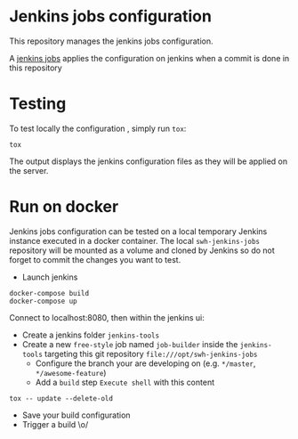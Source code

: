 # Jenkins jobs configuration

This repository manages the jenkins jobs configuration.

A [jenkins jobs] applies the configuration on jenkins when a commit is done in this repository

[jenkins jobs]: https://jenkins.softwareheritage.org/job/jenkins-tools/job/swh-jenkins-job-builder


# Testing

To test locally the configuration , simply run ``tox``:

```
tox
```

The output displays the jenkins configuration files as they will be applied on the server.

# Run on docker

Jenkins jobs configuration can be tested on a local temporary Jenkins instance
executed in a docker container. The local ``swh-jenkins-jobs`` repository will be
mounted as a volume and cloned by Jenkins so do not forget to commit the changes
you want to test.

- Launch jenkins
```
docker-compose build
docker-compose up
```

Connect to localhost:8080, then within the jenkins ui:
- Create a jenkins folder `jenkins-tools`
- Create a new `free-style` job named `job-builder` inside the `jenkins-tools` targeting
  this git repository `file:///opt/swh-jenkins-jobs`
  - Configure the branch your are developing on (e.g. `*/master`,
    `*/awesome-feature`)
  - Add a `build` step `Execute shell` with this content
```
tox -- update --delete-old
```
- Save your build configuration
- Trigger a build \o/
